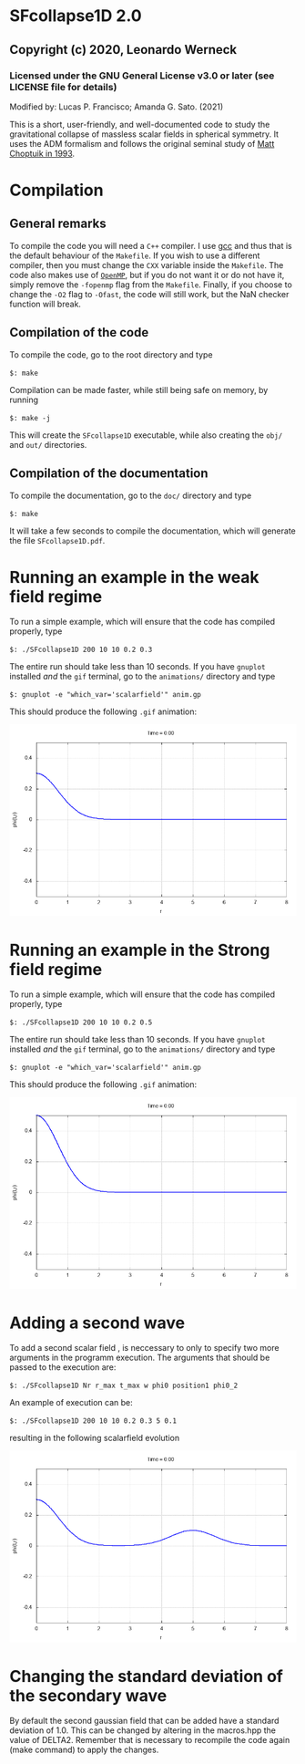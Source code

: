 # SFcollapse1D 2.0
## Copyright (c) 2020, Leonardo Werneck
### Licensed under the GNU General License v3.0 or later (see LICENSE file for details)
Modified by: Lucas P. Francisco; Amanda G. Sato. (2021)

This is a short, user-friendly, and well-documented code to study the gravitational collapse of massless scalar fields in spherical symmetry. It uses the ADM formalism and follows the original seminal study of [Matt Choptuik in 1993](https://journals.aps.org/prl/abstract/10.1103/PhysRevLett.70.9).

# Compilation

## General remarks

To compile the code you will need a `C++` compiler. I use [gcc](https://gcc.gnu.org/) and thus that is the default behaviour of the `Makefile`. If you wish to use a different compiler, then you must change the `CXX` variable inside the `Makefile`. The code also makes use of [`OpenMP`](https://www.openmp.org/), but if you do not want it or do not have it, simply remove the `-fopenmp` flag from the `Makefile`. Finally, if you choose to change the `-O2` flag to `-Ofast`, the code will still work, but the NaN checker function will break.

## Compilation of the code

To compile the code, go to the root directory and type

`$: make`

Compilation can be made faster, while still being safe on memory, by running

`$: make -j`

This will create the `SFcollapse1D` executable, while also creating the `obj/` and `out/` directories.

## Compilation of the documentation

To compile the documentation, go to the `doc/` directory and type

`$: make`

It will take a few seconds to compile the documentation, which will generate the file `SFcollapse1D.pdf`.

# Running an example in the weak field regime

To run a simple example, which will ensure that the code has compiled properly, type

`$: ./SFcollapse1D 200 10 10 0.2 0.3`

The entire run should take less than 10 seconds. If you have `gnuplot` installed *and* the `gif` terminal, go to the `animations/` directory and type

`$: gnuplot -e "which_var='scalarfield'" anim.gp`

This should produce the following `.gif` animation:

![SFcollapse1D output: scalar field in the weak field regime](examples/scalarfield_weak_eg.gif "SFcollapse1D output: scalar field in the weak field regime")

# Running an example in the Strong field regime

To run a simple example, which will ensure that the code has compiled properly, type

`$: ./SFcollapse1D 200 10 10 0.2 0.5`

The entire run should take less than 10 seconds. If you have `gnuplot` installed *and* the `gif` terminal, go to the `animations/` directory and type

`$: gnuplot -e "which_var='scalarfield'" anim.gp`

This should produce the following `.gif` animation:

![SFcollapse1D output: scalar field in the weak field regime](examples/scalarfield_strong_eg.gif "SFcollapse1D output: scalar field in the weak field regime")


# Adding a second wave

To add a second scalar field , is neccessary to only to specify two more arguments in the programm execution. The arguments that should be passed to the execution are:

`$: ./SFcollapse1D Nr r_max t_max w phi0 position1 phi0_2`

An example of execution can be:

`$: ./SFcollapse1D 200 10 10 0.2 0.3 5 0.1`

resulting in the following scalarfield evolution

![SFcollapse1D output: scalar ](examples/dual_waves.gif "SFcollapse1D output: Two scalar fields")

# Changing the standard deviation of the secondary wave

By default the second gaussian field that can be added have a standard deviation of 1.0. This can be changed by altering in the macros.hpp the value of DELTA2. Remember that is necessary to recompile the code again (make command) to apply the changes.
